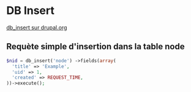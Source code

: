 # DB Insert

[db_insert sur drupal.org](https://www.drupal.org/node/310079)

## Requète simple d'insertion dans la table node
```php
$nid = db_insert('node') ->fields(array(
  'title' => 'Example',
  'uid' => 1,
  'created' => REQUEST_TIME,
))->execute();
```
